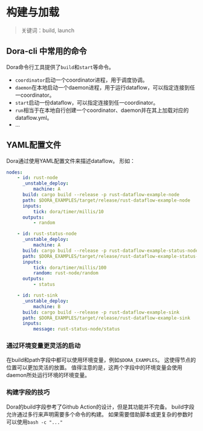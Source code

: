 # 构建与加载

> 关键词：build, launch

## Dora-cli 中常用的命令
Dora命令行工具提供了`build`和`start`等命令。

- `coordinator`启动一个coordinator进程，用于调度协调。
- `daemon`在本地启动一个daemon进程，用于运行dataflow，可以指定连接到任一coordinator。
- `start`启动一份dataflow，可以指定连接到任一coordinator。
- `run`相当于在本地自行创建一个coordinator、daemon并在其上加载对应的dataflow.yml。
- ...

## YAML配置文件

Dora通过使用YAML配置文件来描述dataflow。
形如：
```yaml
nodes:
    - id: rust-node
      _unstable_deploy:
          machine: A
      build: cargo build --release -p rust-dataflow-example-node
      path: $DORA_EXAMPLES/target/release/rust-dataflow-example-node
      inputs:
          tick: dora/timer/millis/10
      outputs:
          - random

    - id: rust-status-node
      _unstable_deploy:
          machine: A
      build: cargo build --release -p rust-dataflow-example-status-node
      path: $DORA_EXAMPLES/target/release/rust-dataflow-example-status-node
      inputs:
          tick: dora/timer/millis/100
          random: rust-node/random
      outputs:
          - status

    - id: rust-sink
      _unstable_deploy:
          machine: B
      build: cargo build --release -p rust-dataflow-example-sink
      path: $DORA_EXAMPLES/target/release/rust-dataflow-example-sink
      inputs:
          message: rust-status-node/status
```
### 通过环境变量更灵活的启动
在build和path字段中都可以使用环境变量，例如`$DORA_EXAMPLES`。
这使得节点的位置可以更加灵活的放置。
值得注意的是，这两个字段中的环境变量会使用daemon所处运行环境的环境变量。

### 构建字段的技巧
Dora的build字段参考了Github Action的设计，但是其功能并不完备。
build字段允许通过多行来声明需要多个命令的构建。
如果需要借助脚本或更复杂的参数时可以使用`bash -c "..."`
